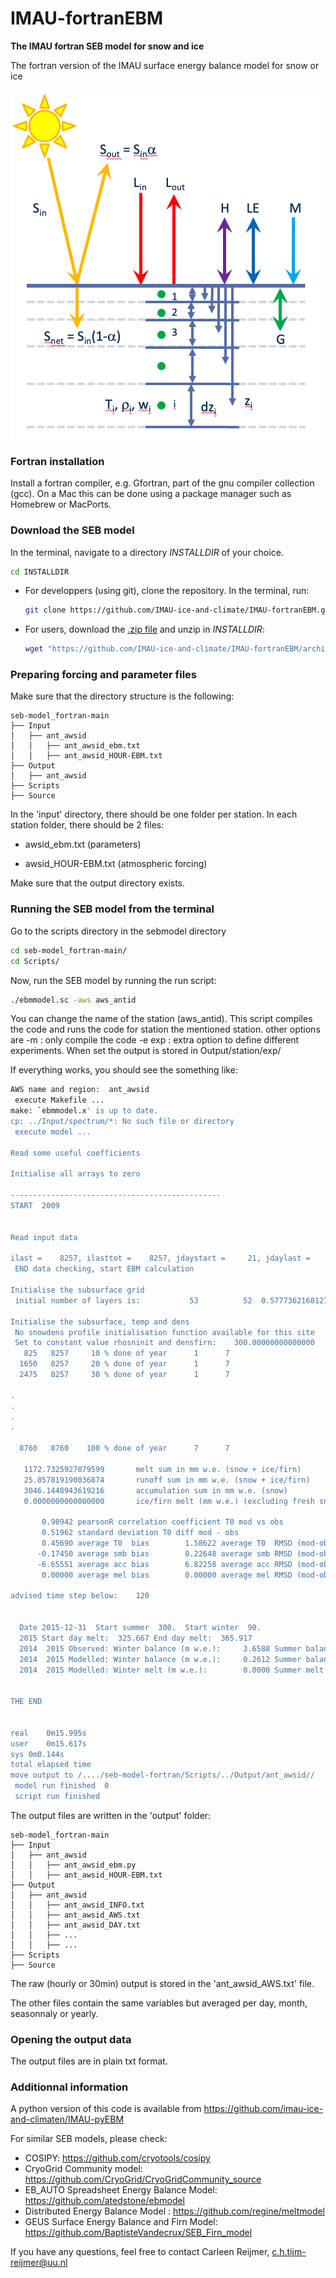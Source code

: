 # IMAU-fortranEBM
**The IMAU fortran SEB model for snow and ice**

The fortran version of the IMAU surface energy balance model for snow or ice

![alt text](Fig_SEBmodel.png)

### Fortran installation
Install a fortran compiler, e.g. Gfortran, part of the gnu compiler collection (gcc). 
On a Mac this can be done using a package manager such as Homebrew or MacPorts.

### Download the SEB model
In the terminal, navigate to a directory _INSTALLDIR_ of your choice.
```bash
cd INSTALLDIR
```

* For developpers (using git), clone the repository.
  In the terminal, run:
  ```bash
  git clone https://github.com/IMAU-ice-and-climate/IMAU-fortranEBM.git
  ```

* For users, download the [.zip file](https://github.com/IMAU-ice-and-climate/IMAU-fortranEBM/archive/refs/heads/main.zip) and unzip in _INSTALLDIR_:
  ```bash
  wget "https://github.com/IMAU-ice-and-climate/IMAU-fortranEBM/archive/refs/heads/main.zip"
  ```

### Preparing forcing and parameter files
Make sure that the directory structure is the following:
```
seb-model_fortran-main
├── Input
│   ├── ant_awsid
│   │   ├── ant_awsid_ebm.txt
│   │   ├── ant_awsid_HOUR-EBM.txt
├── Output
│   ├── ant_awsid
├── Scripts
├── Source
```
In the 'input' directory, there should be one folder per station. 
In each station folder, there should be 2 files:

* awsid_ebm.txt  (parameters) 

* awsid_HOUR-EBM.txt (atmospheric forcing)

Make sure that the output directory exists.

### Running the SEB model from the terminal
Go to the scripts directory in the sebmodel directory

```bash
cd seb-model_fortran-main/
cd Scripts/
```

Now, run the SEB model by running the run script:
```bash
./ebmmodel.sc -aws aws_antid
```
You can change the name of the station (aws_antid).
This script compiles the code and runs the code for station the mentioned station.
other options are
-m : only compile the code
-e exp : extra option to define different experiments. When set the output is stored in Output/station/exp/

If everything works, you should see the something like:

```bash
AWS name and region:  ant_awsid
 execute Makefile ... 
make: `ebmmodel.x' is up to date.
cp: ../Input/spectrum/*: No such file or directory
 execute model ... 

Read some useful coefficients 

Initialise all arrays to zero

-----------------------------------------------
START  2009


Read input data 

ilast =    8257, ilasttot =    8257, jdaystart =     21, jdaylast =    365
 END data checking, start EBM calculation

Initialise the subsurface grid
 initial number of layers is:           53          52  0.57773621681270626        24.711131891593645                1

Initialise the subsurface, temp and dens
 No snowdens profile initialisation function available for this site
 Set to constant value rhosninit and densfirn:    300.00000000000000        500.00000000000000     
   825   8257     10 % done of year      1      7
  1650   8257     20 % done of year      1      7
  2475   8257     30 % done of year      1      7
 
.
.
.
.

  8760   8760    100 % done of year      7      7

   1172.7325927879599       melt sum in mm w.e. (snow + ice/firn)
   25.857819190036874       runoff sum in mm w.e. (snow + ice/firn)
   3046.1448943619216       accumulation sum in mm w.e. (snow)
   0.0000000000000000       ice/firn melt (mm w.e.) (excluding fresh snow fall of this year).

       0.98942 pearsonR correlation coefficient T0 mod vs obs
       0.51962 standard deviation T0 diff mod - obs
       0.45690 average T0  bias        1.58622 average T0  RMSD (mod-obs)   57502.
      -0.17450 average smb bias        0.22648 average smb RMSD (mod-obs)   53399.
      -6.65551 average acc bias        6.82258 average acc RMSD (mod-obs)   53399.
       0.00000 average mel bias        0.00000 average mel RMSD (mod-obs)   53399.

advised time step below:    120


  Date 2015-12-31  Start summer  300.  Start winter  90.
  2015 Start day melt:  325.667 End day melt:  365.917
  2014  2015 Observed: Winter balance (m w.e.):     3.6588 Summer balance (m w.e.):     0.1587 Annual balance (m w.e.):     3.8175
  2014  2015 Modelled: Winter balance (m w.e.):     0.2612 Summer balance (m w.e.):     0.1631 Annual balance (m w.e.):     0.4243
  2014  2015 Modelled: Winter melt (m w.e.):        0.0000 Summer melt (m w.e.):        0.1507 Annual melt (m w.e.):        0.1507


THE END


real	0m15.995s
user	0m15.617s
sys	0m0.144s
total elapsed time
move output to /..../seb-model-fortran/Scripts/../Output/ant_awsid//
 model run finished  0
 script run finished
```

The output files are written in the 'output' folder:

```
seb-model_fortran-main
├── Input
│   ├── ant_awsid
│   │   ├── ant_awsid_ebm.py
│   │   ├── ant_awsid_HOUR-EBM.txt
├── Output
│   ├── ant_awsid
│   │   ├── ant_awsid_INFO.txt
│   │   ├── ant_awsid_AWS.txt
│   │   ├── ant_awsid_DAY.txt
│   │   ├── ...
│   │   ├── ...
├── Scripts
├── Source
```
The raw (hourly or 30min) output is stored in the 'ant_awsid_AWS.txt' file. 

The other files contain the same variables but averaged per day, month, seasonnaly or yearly. 

### Opening the output data

The output files are in plain txt format. 

### Additionnal information
A python version of this code is available from
https://github.com/imau-ice-and-climaten/IMAU-pyEBM

For similar SEB models, please check:

* COSIPY: https://github.com/cryotools/cosipy
* CryoGrid Community model: https://github.com/CryoGrid/CryoGridCommunity_source
* EB_AUTO Spreadsheet Energy Balance Model: https://github.com/atedstone/ebmodel
* Distributed Energy Balance Model : https://github.com/regine/meltmodel
* GEUS Surface Energy Balance and Firn Model: https://github.com/BaptisteVandecrux/SEB_Firn_model

If you have any questions, feel free to contact Carleen Reijmer, c.h.tijm-reijmer@uu.nl 
